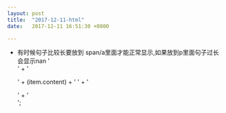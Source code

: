 ```yaml
---
layout: post
title:  "2017-12-11-html"
date:   2017-12-11 16:51:30 +0800

---
```

* 有时候句子比较长要放到 span/a里面才能正常显示,如果放到p里面句子过长会显示nan
'<div class="list-item">' +
            '<p class="content"><span>' +
            (item.content) +
            '       </span>' +
            '</p>' +
            '</div>';


